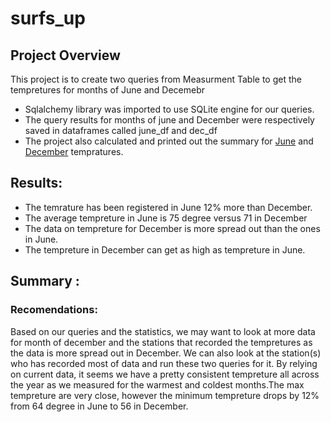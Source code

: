 # surfs_up

## Project Overview

This project is to create two queries from Measurment Table to get the tempretures for months of June and Decemebr

- Sqlalchemy library was imported to use SQLite engine for our queries.  
- The query results for months of june and December were respectively saved in dataframes called june_df and dec_df
- The project also calculated and printed out the summary for [June](june.png) and [December](dec.png) tempratures. 

## Results:

- The temrature has been registered in June 12% more than December. 
- The average tempreture in June is 75 degree versus 71 in December
- The data on tempreture for December is more spread out than the ones in June. 
- The tempreture in December can get as high as tempreture in June.
  
   
  
## Summary :

### Recomendations:

 Based on our queries and the statistics, we may want to look at more data for month of december and the stations that recorded the tempretures as the data is more spread out in December. We can also look at the station(s) who has recorded most of data and run these two queries for it. 
 By relying on current data, it seems we have a pretty consistent tempreture all across the year as we measured for the warmest and coldest months.The max tempreture are very close, 
 however the minimum tempreture drops by 12% from 64 degree in June to 56 in December. 

